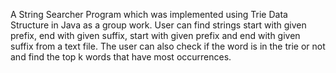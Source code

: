 A String Searcher Program which was implemented using Trie Data Structure in Java as a group work. User can find strings start with given prefix, end with given suffix, start with given prefix and end with given suffix from a text file. The user can also check if the word is in the trie or not and find the top k words that have most occurrences. 
